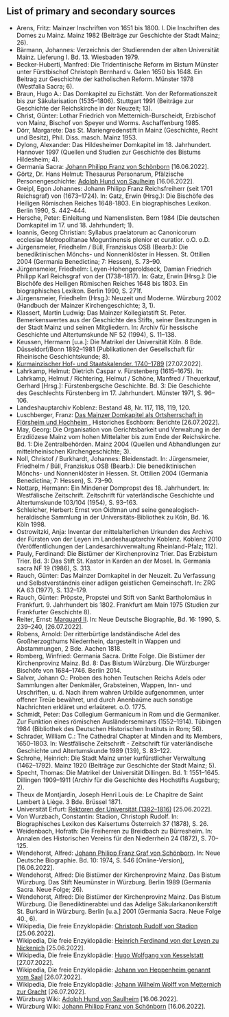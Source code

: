 <h2>List of primary and secondary sources</h2>

<div class="bibliography">
<ul>
<li>Arens, Fritz: Mainzer Inschriften von 1651 bis 1800. I. Die Inschriften des Domes zu Mainz. Mainz 1982 (Beiträge zur Geschichte der Stadt Mainz; 26).</li>
<li>Bärmann, Johannes: Verzeichnis der Studierenden der alten Universität Mainz. Lieferung I. Bd. 13. Wiesbaden 1979.</li>
<li>Becker-Huberti, Manfred: Die Tridentinische Reform im Bistum Münster unter Fürstbischof Christoph Bernhard v. Galen 1650 bis 1648. Ein Beitrag zur Geschichte der katholischen Reform. Münster 1978 (Westfalia Sacra; 6).</li>
<li>Braun, Hugo A.: Das Domkapitel zu Eichstätt. Von der Reformationszeit bis zur Säkularisation (1535–1806). Stuttgart 1991 (Beiträge zur Geschichte der Reichskirche in der Neuzeit; 13).</li>
<li>Christ, Günter: Lothar Friedrich von Metternich-Burscheidt, Erzbischof von Mainz, Bischof von Speyer und Worms. Aschaffenburg 1985.</li> 
<li>Dörr, Margarete: Das St. Mariengredenstift in Mainz (Geschichte, Recht und Besitz), Phil. Diss. masch. Mainz 1953.</li>
<li>Dylong, Alexander: Das Hildesheimer Domkapitel im 18. Jahrhundert. Hannover 1997 (Quellen und Studien zur Geschichte des Bistums Hildesheim; 4).</li>
 <li>Germania Sacra: <a href="http://personendatenbank.germania-sacra.de/index/gsn/054-01566-001">Johann Philipp Franz von Schönborn</a> [16.06.2022].</li>
<li>Görtz, Dr. Hans Helmut: Thesaurus Personarum, Pfälzische Personengeschichte: <a href="https://www.thesaurus-personarum.de/download/96/domherren/2002/hund-von-saulheim-adolph.pdf">Adolph Hund von Saulheim</a> [16.06.2022].</li>
<li>Greipl, Egon Johannes: Johann Philipp Franz Reichsfreiherr (seit 1701 Reichsgraf) von (1673–1724). In: Gatz, Erwin (Hrsg.): Die Bischöfe des Heiligen Römischen Reiches 1648-1803. Ein biographisches Lexikon. Berlin 1990, S. 442–444.</li>
<li>Hersche, Peter: Einleitung und Namenslisten. Bern 1984 (Die deutschen Domkapitel im 17. und 18. Jahrhundert; 1).</li>
<li>Ioannis, Georg Christian: Syllabus praelatorum ac Canonicorum ecclesiae Metropolitanae Moguntinensis plenior et curatior. o.O. o.D.</li>
<li>Jürgensmeier, Friedhelm / Büll, Franziskus OSB (Bearb.): Die benediktinischen Mönchs- und Nonnenklöster in Hessen. St. Ottilien 2004 (Germania Benedictina; 7: Hessen), S. 73–90.</li>
<li>Jürgensmeier, Friedhelm: Leyen-Hohengeroldseck, Damian Friedrich Philipp Karl Reichsgraf von der (1738–1817). In: Gatz, Erwin [Hrsg.]: Die Bischöfe des Heiligen Römischen Reiches 1648 bis 1803. Ein biographisches Lexikon. Berlin 1990, S. 271f.</li> 
<li>Jürgensmeier, Friedhelm (Hrsg.): Neuzeit und Moderne. Würzburg 2002 (Handbuch der Mainzer Kirchengeschichte; 3, 1).</li>
<li>Klassert, Martin Ludwig: Das Mainzer Kollegiatstift St. Peter. Bemerkenswertes aus der Geschichte des Stifts, seiner Besitzungen in der Stadt Mainz und seinen Mitgliedern. In: Archiv für hessische Geschichte und Altertumskunde NF 52 (1994), S. 11–138.</li>
<li>Keussen, Hermann [u.a.]: Die Matrikel der Universität Köln. 8 Bde. Düsseldorf/Bonn 1892–1981 (Publikationen der Gesellschaft für Rheinische Geschichtskunde; 8).</li>
 <li><a href="https://www.dilibri.de/1408118">Kurmainzischer Hof- und Staatskalender. 1740–1789</a> [27.07.2022].</li>
<li>Lahrkamp, Helmut: Dietrich Caspar v. Fürstenberg (1615–1675). In: Lahrkamp, Helmut / Richtering, Helmut / Schöne, Manfred / Theuerkauf, Gerhard [Hrsg.]: Fürstenbergsche Geschichte. Bd. 3: Die Geschichte des Geschlechts Fürstenberg im 17. Jahrhundert. Münster 1971, S. 96–106.</li> 
<li>Landeshauptarchiv Koblenz: Bestand 48, Nr. 117, 118, 119, 120.</li>
<li>Luschberger, Franz: <a href="http://www.historische-eschborn.de/berichte/Main-Taunus-Kreis/Mainzer_Domkapitel/body_mainzer_domkapitel.html">Das Mainzer Domkapitel als Ortsherrschaft in Flörsheim und Hochheim </a>, Historiches Eschborn: Berichte [26.07.2022].
<li>May, Georg: Die Organisation von Gerichtsbarkeit und Verwaltung in der Erzdiözese Mainz vom hohen Mittelalter bis zum Ende der Reichskirche. Bd. 1: Die Zentralbehörden. Mainz 2004 (Quellen und Abhandlungen zur mittelrheinischen Kirchengeschichte; 3).</li>
<li>Noll, Christof / Burkhardt, Johannes: Bleidenstadt. In: Jürgensmeier, Friedhelm / Büll, Franziskus OSB (Bearb.): Die benediktinischen Mönchs- und Nonnenklöster in Hessen. St. Ottilien 2004 (Germania Benedictina; 7: Hessen), S. 73–90.</li>
<li>Nottarp, Hermann: Ein Mindener Dompropst des 18. Jahrhundert. In: Westfälische Zeitschrift. Zeitschrift für vaterländische Geschichte und Altertumskunde 103/104 (1954), S. 93–163.</li>
<li>Schleicher, Herbert: Ernst von Oidtman und seine genealogisch-heraldische Sammlung in der Universitäts-Bibliothek zu Köln, Bd. 16. Köln 1998.</li>
<li>Ostrowitzki, Anja: Inventar der mittelalterlichen Urkunden des Archivs der Fürsten von der Leyen im Landeshauptarchiv Koblenz. Koblenz 2010 (Veröffentlichungen der Landesarchivverwaltung Rheinland-Pfalz; 112).</li>
<li>Pauly, Ferdinand: Die Bistümer der Kirchenprovinz Trier. Das Erzbistum Trier. Bd. 3: Das Stift St. Kastor in Karden an der Mosel. In. Germania sacra NF 19 (1986), S. 313.</li>
<li>Rauch, Günter: Das Mainzer Domkapitel in der Neuzeit. Zu Verfassung und Selbstverständnis einer adligen geistlichen Gemeinschaft. In: ZRG KA 63 (1977), S. 132–179.</li>
<li>Rauch, Günter: Pröpste, Propstei und Stift von Sankt Bartholomäus in Frankfurt. 9. Jahrhundert bis 1802. Frankfurt am Main 1975 (Studien zur Frankfurter Geschichte 8).</li>
 <li>Reiter, Ernst: <a href="https://www.deutsche-biographie.de/sfz58490.html#ndbcontent_leben">Marquard II</a>. In: Neue Deutsche Biographie, Bd. 16: 1990, S. 239–240, [26.07.2022].</li>
<li>Robens, Arnold: Der ritterbürtige landständische Adel des Großherzogthums Niederrhein, dargestellt in Wappen und Abstammungen, 2 Bde. Aachen 1818.</li>
<li>Romberg, Winfried: Germania Sacra. Dritte Folge. Die Bistümer der Kirchenprovinz Mainz. Bd. 8: Das Bistum Würzburg. Die Würzburger Bischöfe von 1684–1746. Berlin 2014.</li>
<li>Salver, Johann O.: Proben des hohen Teutschen Reichs Adels oder Sammlungen alter Denkmäler, Grabsteinen, Wappen, Inn- und Urschriften, u. d. Nach ihrem wahren Urbilde aufgenommen, unter offener Treüe bewähret, und durch Anenbaüme auch sonstige Nachrichten erkläret und erlaüteret. o.O. 1775.</li>
<li>Schmidt, Peter: Das Collegium Germanicum in Rom und die Germaniker. Zur Funktion eines römischen Ausländerseminars (1552–1914). Tübingen 1984 (Bibliothek des Deutschen Historischen Instituts in Rom; 56).</li>
<li>Schrader, William C.: The Cathedral Chapter at Minden and its Members, 1650–1803. In: Westfälische Zeitschrift - Zeitschrift für vaterländische Geschichte und Altertumskunde 1989 (139), S. 83–122.</li>
<li>Schrohe, Heinrich: Die Stadt Mainz unter kurfürstlicher Verwaltung (1462–1792). Mainz 1920 (Beiträge zur Geschichte der Stadt Mainz; 5).</li>
<li>Specht, Thomas: Die Matrikel der Universität Dillingen. Bd. 1: 1551–1645. Dillingen 1909–1911 (Archiv für die Geschichte des Hochstifts Augsburg; 2).</li>
<li>Theux de Montjardin, Joseph Henri Louis de: Le Chapitre de Saint Lambert à Liège. 3 Bde. Brüssel 1871.</li>
 <li>Universität Erfurt: <a href="https://www.uni-erfurt.de/fileadmin/fakultaet/philosophische/Historisches_Seminar/Forschung/Geschichte_der_aelteren_Erfurter_Universitaet/Liste_Rektoren_Universitaet_Erfurt.pdf">Rektoren der Universität (1392–1816)</a> [25.06.2022].</li>
<li>Von Wurzbach, Constantin: Stadion, Christoph Rudolf. In: Biographisches Lexikon des Kaisertums Österreich 37 (1878), S. 26.</li>
<li>Weidenbach, Hofrath: Die Freiherren zu Breidbach zu Bürresheim. In: Annalen des Historischen Vereins für den Niederrhein 24 (1872), S. 70–125.</li>
 <li>Wendehorst, Alfred: <a href="https://www.deutsche-biographie.de/pnd118976788.html#ndbcontent">Johann Philipp Franz Graf von Schönborn</a>. In: Neue Deutsche Biographie. Bd. 10: 1974, S. 546 [Online-Version], [16.06.2022].</li>
<li>Wendehorst, Alfred: Die Bistümer der Kirchenprovinz Mainz. Das Bistum Würzburg. Das Stift Neumünster in Würzburg. Berlin 1989 (Germania Sacra. Neue Folge; 26).</li>
<li>Wendehorst, Alfred: Die Bistümer der Kirchenprovinz Mainz. Das Bistum Würzburg. Die Benediktinerabtei und das Adelige Säkularkanonikerstift St. Burkard in Würzburg. Berlin [u.a.] 2001 (Germania Sacra. Neue Folge 40., 6).</li>
<li>Wikipedia, Die freie Enzyklopädie: <a href="https://de.wikipedia.org/wiki/Christoph_Rudolf_von_Stadion">Christoph Rudolf von Stadion</a> [25.06.2022].</li> 
<li>Wikipedia, Die freie Enzyklopädie: <a href="https://de.wikipedia.org/wiki/Heinrich_Ferdinand_von_der_Leyen_zu_Nickenich">Heinrich Ferdinand von der Leyen zu Nickenich</a> [25.06.2022].</li>
<li>Wikipedia, Die freie Enzyklopädie: <a href="https://de.wikipedia.org/wiki/Hugo_Wolfgang_von_Kesselstatt">Hugo Wolfgang von Kesselstatt</a> [27.07.2022].</li>
<li>Wikipedia, Die freie Enzyklopädie: <a href="https://de.wikipedia.org/wiki/Johann_von_Heppenheim_genannt_vom_Saal">Johann von Heppenheim genannt vom Saal</a> [26.07.2022].</li>
<li>Wikipedia, Die freie Enzyklopädie: <a href="https://de.wikipedia.org/wiki/Johann_Wilhelm_Wolff_von_Metternich_zur_Gracht">Johann Wilhelm Wolff von Metternich zur Gracht</a> [26.07.2022].</li>
<li>Würzburg Wiki: <a href="https://wuerzburgwiki.de/wiki/Adolph_Hund_von_Saulheim">Adolph Hund von Saulheim</a> [16.06.2022].</li>
<li>Würzburg Wiki: <a href="https://wuerzburgwiki.de/wiki/Johann_Philipp_Franz_von_Schönborn">Johann Philipp Franz von Schönborn</a> [16.06.2022].</li>
</ul>
</div>
